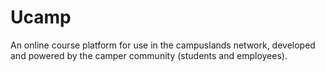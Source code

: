 # Ucamp
An  online course platform for use in the campuslands network, developed and powered by the camper community (students and employees).
